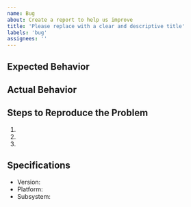 ```yaml
---
name: Bug
about: Create a report to help us improve
title: 'Please replace with a clear and descriptive title'
labels: 'bug'
assignees: ''
---
```


## Expected Behavior


## Actual Behavior


## Steps to Reproduce the Problem

  1.
  2.
  3.

## Specifications

  - Version:
  - Platform:
  - Subsystem:
